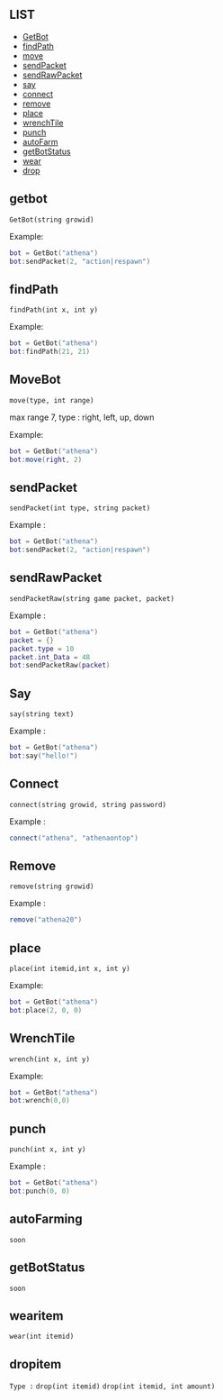 ## LIST
* [GetBot](#getbot)
* [findPath](#findpath)
* [move](#movebot)
* [sendPacket](#sendpacket)
* [sendRawPacket](#sendrawpacket)
* [say](#say)
* [connect](#connect)
* [remove](#remove)
* [place](#placetile)
* [wrenchTile](#wrench)
* [punch](#punchtile)
* [autoFarm](#autofarming)
* [getBotStatus](#getstatus)
* [wear](#wearitem)
* [drop](#dropitem)
## getbot
`GetBot(string growid)`

Example:
```lua
bot = GetBot("athena")
bot:sendPacket(2, "action|respawn")
```

## findPath
`findPath(int x, int y)`

Example:
```lua
bot = GetBot("athena")
bot:findPath(21, 21)
```


## MoveBot
`move(type, int range)`

max range 7, type : right, left, up, down

Example:
```lua
bot = GetBot("athena")
bot:move(right, 2)
```


## sendPacket
`sendPacket(int type, string packet)`

Example :
```lua
bot = GetBot("athena")
bot:sendPacket(2, "action|respawn")
```


## sendRawPacket
`sendPacketRaw(string game packet, packet)`

Example : 
```lua
bot = GetBot("athena")
packet = {}
packet.type = 10
packet.int_Data = 48
bot:sendPacketRaw(packet)
```


## Say
`say(string text)`

Example :
```lua
bot = GetBot("athena")
bot:say("hello!")
```

## Connect
`connect(string growid, string password)`

Example :
```lua
connect("athena", "athenaontop")
```


## Remove
`remove(string growid)`

Example : 
```lua
remove("athena20")
```


## place
`place(int itemid,int x, int y)`

Example:
```lua
bot = GetBot("athena")
bot:place(2, 0, 0)
```


## WrenchTile
`wrench(int x, int y)`

Example:
```lua
bot = GetBot("athena")
bot:wrench(0,0)
```

## punch
`punch(int x, int y)`

Example : 
```lua
bot = GetBot("athena")
bot:punch(0, 0)
```

## autoFarming
`soon`


## getBotStatus
`soon`


## wearitem
`wear(int itemid)`

## dropitem
`Type :`
`drop(int itemid)`
`drop(int itemid, int amount)`




